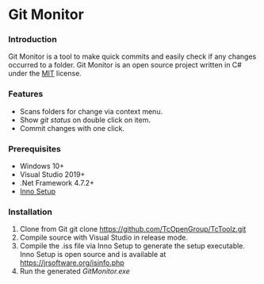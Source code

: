 # Git Monitor



### Introduction

Git Monitor is a tool to make quick commits and easily check if any changes occurred to a folder. Git Monitor is an open source project written in C# under the [MIT](https://tldrlegal.com/license/mit-license) license.



### Features
* Scans folders for change via context menu.
* Show *git status* on double click on item.
* Commit changes with one click.


### Prerequisites
* Windows 10+
* Visual Studio 2019+
* .Net Framework 4.7.2+
* [Inno Setup](https://jrsoftware.org/isinfo.php)

### Installation
1. Clone from Git git clone https://github.com/TcOpenGroup/TcToolz.git
2. Compile source with Visual Studio in release mode.
3. Compile the .iss file via Inno Setup to generate the setup executable. Inno Setup is open source and is available at https://jrsoftware.org/isinfo.php
4. Run the generated *GitMonitor.exe*

